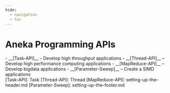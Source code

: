 ```yaml
---
hide:
  - navigation
  - toc
---
```

# Aneka Programming APIs



<div class="grid cards" markdown>
-  __[Task-API]__ – Develop high throughput applications
-  __[Thread-API]__ – Develop high performance computing applications 
-  __[MapReduce-API]__ – Develop bigdata applications
-  __[Parameter-Sweep]__ – Create a SIMD applications

</div>
  [Task-API]: Task
  [Thread-API]: Thread
  [MapReduce-API]: setting-up-the-header.md
  [Parameter-Sweep]: setting-up-the-footer.md



